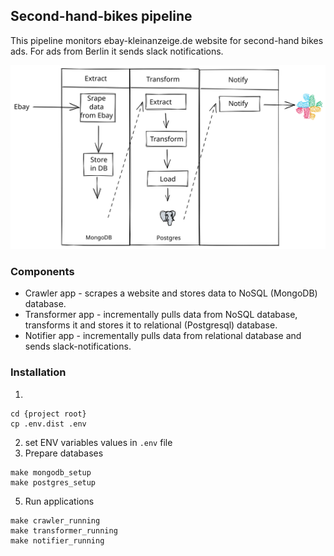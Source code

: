 ## Second-hand-bikes pipeline
This pipeline monitors ebay-kleinanzeige.de website for second-hand bikes ads. For ads from Berlin it sends slack notifications.

![Pipeline diagram](./pipeline.svg)

### Components
* Crawler app - scrapes a website and stores data to NoSQL (MongoDB) database.
* Transformer app - incrementally pulls data from NoSQL database, transforms it and stores it to relational (Postgresql) database.
* Notifier app - incrementally pulls data from relational database and sends slack-notifications.

### Installation
1. 
```shell
cd {project root}
cp .env.dist .env
```

2. set ENV variables values in `.env` file
3. Prepare databases
```shell
make mongodb_setup
make postgres_setup
```
5. Run applications
```shell
make crawler_running
make transformer_running
make notifier_running
```